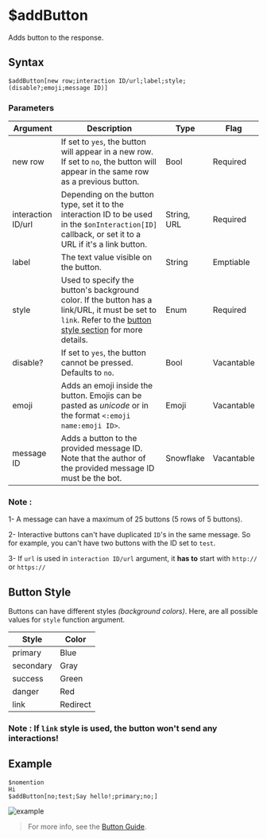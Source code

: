 # $addButton
Adds button to the response.

## Syntax
```
$addButton[new row;interaction ID/url;label;style;(disable?;emoji;message ID)]
```

### Parameters

| Argument            | Description                                                                                                                             | Type        | Flag       |
|---------------------|-----------------------------------------------------------------------------------------------------------------------------------------|-------------|------------|
| new row             | If set to `yes`, the button will appear in a new row. If set to `no`, the button will appear in the same row as a previous button.       | Bool        | Required   |
| interaction ID/url  | Depending on the button type, set it to the interaction ID to be used in the `$onInteraction[ID]` callback, or set it to a URL if it's a link button. | String, URL | Required   |
| label               | The text value visible on the button.                                                                                                   | String      | Emptiable  |
| style               | Used to specify the button's background color. If the button has a link/URL, it must be set to `link`. Refer to the [button style section](#button-style) for more details. | Enum        | Required   |
| disable?            | If set to `yes`, the button cannot be pressed. Defaults to `no`.                                                                        | Bool        | Vacantable |
| emoji               | Adds an emoji inside the button. Emojis can be pasted as *unicode* or in the format `<:emoji name:emoji ID>`.                           | Emoji       | Vacantable |
| message ID          | Adds a button to the provided message ID. Note that the author of the provided message ID must be the bot.                              | Snowflake   | Vacantable |


### Note :
1- A message can have a maximum of 25 buttons (5 rows of 5 buttons).

2- Interactive buttons can't have duplicated `ID`'s in the same message. So for example, you can't have two buttons with the ID set to `test`.

3- If `url` is used in `interaction ID/url` argument, it **has to** start with `http://` or `https://`

## Button Style
Buttons can have different styles _(background colors)_.
Here, are all possible values for `style` function argument.

| Style      | Color    |
|------------|----------|
| primary    | Blue     |
| secondary  | Gray     |
| success    | Green    |
| danger     | Red      |
| link       | Redirect |


### Note :  If `link` style is used, the button **won't send** any interactions!

## Example
```
$nomention
Hi
$addButton[no;test;Say hello!;primary;no;]
```
![example](https://user-images.githubusercontent.com/113303649/209844908-dd5b8166-e597-4823-87a3-25c51699bce5.png)

> For more info, see the [Button Guide](../guides/general/interactions/buttons/aboutButtons.md).
